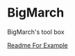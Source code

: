 # BigMarch
BigMarch's tool box

[Readme For Example](https://github.com/bigmarch/BigMarch/blob/master/Assets/BigMarch/BlendTreeExample_CameraRig/ReadMe.txt)
